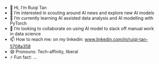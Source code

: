 - 👋 Hi, I’m Ruiqi Tan
- 👀 I’m interested in scouting around AI news and explore new AI models
- 🌱 I’m currently learning AI assisted data analysis and AI modelling with PyTorch
- 💞️ I’m looking to collaborate on using AI model to slack off manual work in data science
- 📫 How to reach me: on my linkedin: www.linkedin.com/in/ruiqi-tan-5708a358
- 😄 Pronouns: Tech-affinity, liberal
- ⚡ Fun fact: ...

<!---
yagebin79386/yagebin79386 is a ✨ special ✨ repository because its `README.md` (this file) appears on your GitHub profile.
You can click the Preview link to take a look at your changes.
--->
